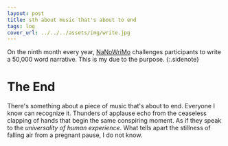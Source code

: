 ```yaml
---
layout: post
title: sth about music that's about to end
tags: log
cover_url: ../../../assets/img/write.jpg
---
```


On the ninth month every year, [NaNoWriMo](https://nanowrimo.org/) challenges participants to write a 50,000 word narrative. This is my due to the purpose.
{:.sidenote}

# The End

There's something about a piece of music that's about to end. Everyone I know can recognize it. Thunders of applause echo from the ceaseless clapping of hands that begin the same conspiring moment. As if they speak to the _universality of human experience_. What tells apart the stillness of falling air from a pregnant pause, I do not know.
